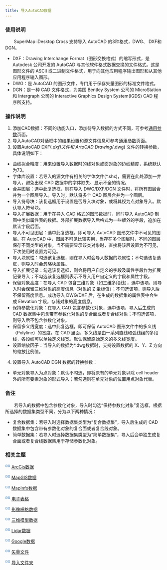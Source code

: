 ```yaml
---
title: 导入AutoCAD数据
---
```


### 使用说明

　　SuperMap iDesktop Cross 支持导入 AutoCAD 的3种格式，DWG、 DXF和DGN。
  - DXF：Drawing Interchange Format（图形交换格式）的缩写形式，是 Autodesk 公司开发的 AutoCAD 与其他软件格式数据交换的文件格式。这是图形文件的 ASCII 或二进制文件格式，用于向其他应用程序输出图形和从其他应用程序输入图形。
  - DWG：是 AutoCAD 的图形文件，专门用于保存矢量图形的标准文件格式。
  - DGN：是一种 CAD 文件格式，为美国 Bentley System 公司的 MicroStation 和 Intergraph 公司的 Interactive Graphics Design System(IGDS) CAD 程序所支持。


### 操作说明

1. 添加CAD数据：不同的功能入口，添加待导入数据的方式不同，可参考[通用参数](GeneraParameters.html)页面。
2. 导入AutoCAD对话框中的结果设置和源文件信息可参考[通用参数](GeneraParameters.html)页面。
3. 设置AutoCAD DXF(*.dxf)文件和 ArtoCAD Drawing(*.dwg) 文件的转换参数，具体说明如下：
  - 曲线拟合精度：用来设置导入数据时的线对象或面对象的边线精度，系统默认为73。 
  - 字体库设置：若导入的源文件有相关的字体文件(*.shx)，需要在此处添加一并导入，避免出现 CAD 数据中的字体缺失、显示不全的情况。 
  - 合并图层：选中此复选框，则在导入 DWG/DXF/DGN 文件时，将所有图层合并为一个图层导入。导入时，默认将多个 CAD 图层合并为一个图层。 
  - 导入符号块：该复选框用于设置是否导入块对象，或将其视为点对象导入。默认导入符号块。 
  - 导入扩展数据：用于在导入 CAD 格式的图形数据时，同时导入 AutoCAD 制图中类似属性表的数据。外部扩展数据导入后格式为一些额外的字段，追加在默认字段后面。 
  - 导入不可见图层：选中此复选框，即可导入 AutoCAD 图形文件中不可见的图层。在 AutoCAD 中，图层不可见比较实用，当存在多个图层时，不同的图层保存不同类型的对象，当不需要显示该类对象时，直接将该层设置为不可见，下次使用时设置为可见。 
  - 导入块属性：勾选该复选框，则在导入时会导入数据的块属性；不勾选该复选框，则导入时会忽略块属性。 
  - 导入扩展记录：勾选该复选框，则会将用户自定义的字段及属性字段作为扩展记录导入；不勾选该复选框则表示不导入用户自定义的字段和属性字段。 
  - 保留对象高度：在导入 CAD 包含三维对象（如三维多段线），选中该项，则导入时会保留三维对象的高度信息（对象的 Z 坐标值）；不勾选该项，则导入后不保留高度信息。成功导入 DWG/DXF 后，在生成的数据集的属性表中会生成 Elevation 字段，存储对象的高度信息。 
  - 保持参数化对象：在导入 CAD 包含参数化对象，选中该项，导入后生成的 CAD 数据集中包含带有参数化对象的复合面或者复合线对象；不勾选该项，则导入后不包含参数化对象。 
  - 保留多义线宽度：选中此复选框，即可保留 AutoCAD 图形文件中的多义线（Polyline）的宽度。在 CAD 里面，多义线是由一系列直线和弧线组的多段线，各段线可以单独定义线宽。默认保留原始定义的多义线宽度。 
  - 设置缩放因子：当导入的数据为*.dwg数据时，支持设置数据的 X、Y、Z 方向的缩放比例值。 

4. 设置导入 AutoCAD DGN 数据的转换参数：

  - 单元对象导入为点对象：默认不勾选，即将原有的单元对象以除 cell header 外的所有要素对象的形式导入；若勾选则在单元对象的位置用点对象代替。


### 备注

　　若导入的数据中包含参数化对象，导入时勾选“保持参数化对象”复选框，根据所选择的数据集类型不同，分为以下两种情况： 

- 复合数据集：若导入时选择数据集类型为“复合数据集”，导入后生成的 CAD 数据集中包含带有参数化对象的复合面或者复合线对象。 
- 简单数据集：若导入时选择数据集类型为“简单数据集”，导入后会单独生成复合面或者复合线数据集用于存储参数化对象。

### 相关主题

![](img/smalltitle.png) [ArcGis数据](ImportArcGIS.html)

![](img/smalltitle.png) [MapGIS数据](ImportMapGIS.html)

![](img/smalltitle.png) [MapInfo数据](ImportMapInfo.html)

![](img/smalltitle.png) [电子表格](ImportTable.html)

![](img/smalltitle.png) [影像栅格数据](ImportIMG.html)

![](img/smalltitle.png) [三维模型数据](ImportModel.html)

![](img/smalltitle.png) [Lidar数据](ImportLidar.html)

![](img/smalltitle.png) [Google数据](ImportKML.html)

![](img/smalltitle.png) [矢量文件](ImportVectorFiles.html)

![](img/smalltitle.png) [导入文件夹](ImportFolder.html)




